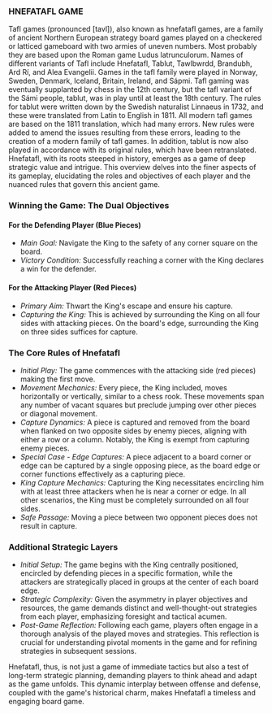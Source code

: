 ### HNEFATAFL GAME

Tafl games (pronounced [tavl]), also known as hnefatafl games, are a family of ancient Northern European strategy board games played on a checkered or latticed gameboard with two armies of uneven numbers. Most probably they are based upon the Roman game Ludus latrunculorum. Names of different variants of Tafl include Hnefatafl, Tablut, Tawlbwrdd, Brandubh, Ard Rí, and Alea Evangelii. Games in the tafl family were played in Norway, Sweden, Denmark, Iceland, Britain, Ireland, and Sápmi. Tafl gaming was eventually supplanted by chess in the 12th century, but the tafl variant of the Sámi people, tablut, was in play until at least the 18th century. The rules for tablut were written down by the Swedish naturalist Linnaeus in 1732, and these were translated from Latin to English in 1811. All modern tafl games are based on the 1811 translation, which had many errors. New rules were added to amend the issues resulting from these errors, leading to the creation of a modern family of tafl games. In addition, tablut is now also played in accordance with its original rules, which have been retranslated.
Hnefatafl, with its roots steeped in history, emerges as a game of deep strategic value and intrigue. This overview delves into the finer aspects of its gameplay, elucidating the roles and objectives of each player and the nuanced rules that govern this ancient game.

### Winning the Game: The Dual Objectives

#### For the Defending Player (Blue Pieces)
- *Main Goal:* Navigate the King to the safety of any corner square on the board.
- *Victory Condition:* Successfully reaching a corner with the King declares a win for the defender.

#### For the Attacking Player (Red Pieces)
- *Primary Aim:* Thwart the King's escape and ensure his capture.
- *Capturing the King:* This is achieved by surrounding the King on all four sides with attacking pieces. On the board's edge, surrounding the King on three sides suffices for capture.

### The Core Rules of Hnefatafl

- *Initial Play:* The game commences with the attacking side (red pieces) making the first move.
- *Movement Mechanics:* Every piece, the King included, moves horizontally or vertically, similar to a chess rook. These movements span any number of vacant squares but preclude jumping over other pieces or diagonal movement.
- *Capture Dynamics:* A piece is captured and removed from the board when flanked on two opposite sides by enemy pieces, aligning with either a row or a column. Notably, the King is exempt from capturing enemy pieces.
- *Special Case - Edge Captures:* A piece adjacent to a board corner or edge can be captured by a single opposing piece, as the board edge or corner functions effectively as a capturing piece.
- *King Capture Mechanics:* Capturing the King necessitates encircling him with at least three attackers when he is near a corner or edge. In all other scenarios, the King must be completely surrounded on all four sides.
- *Safe Passage:* Moving a piece between two opponent pieces does not result in capture.

### Additional Strategic Layers

- *Initial Setup:* The game begins with the King centrally positioned, encircled by defending pieces in a specific formation, while the attackers are strategically placed in groups at the center of each board edge.
- *Strategic Complexity:* Given the asymmetry in player objectives and resources, the game demands distinct and well-thought-out strategies from each player, emphasizing foresight and tactical acumen.
- *Post-Game Reflection:* Following each game, players often engage in a thorough analysis of the played moves and strategies. This reflection is crucial for understanding pivotal moments in the game and for refining strategies in subsequent sessions.

Hnefatafl, thus, is not just a game of immediate tactics but also a test of long-term strategic planning, demanding players to think ahead and adapt as the game unfolds. This dynamic interplay between offense and defense, coupled with the game's historical charm, makes Hnefatafl a timeless and engaging board game.
